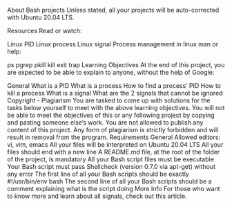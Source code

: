About Bash projects Unless stated, all your projects will be auto-corrected with Ubuntu 20.04 LTS.

Resources Read or watch:

Linux PID Linux process Linux signal Process management in linux man or help:

ps pgrep pkill kill exit trap Learning Objectives At the end of this project, you are expected to be able to explain to anyone, without the help of Google:

General What is a PID What is a process How to find a process’ PID How to kill a process What is a signal What are the 2 signals that cannot be ignored Copyright - Plagiarism You are tasked to come up with solutions for the tasks below yourself to meet with the above learning objectives. You will not be able to meet the objectives of this or any following project by copying and pasting someone else’s work. You are not allowed to publish any content of this project. Any form of plagiarism is strictly forbidden and will result in removal from the program. Requirements General Allowed editors: vi, vim, emacs All your files will be interpreted on Ubuntu 20.04 LTS All your files should end with a new line A README.md file, at the root of the folder of the project, is mandatory All your Bash script files must be executable Your Bash script must pass Shellcheck (version 0.7.0 via apt-get) without any error The first line of all your Bash scripts should be exactly #!/usr/bin/env bash The second line of all your Bash scripts should be a comment explaining what is the script doing More Info For those who want to know more and learn about all signals, check out this article.
